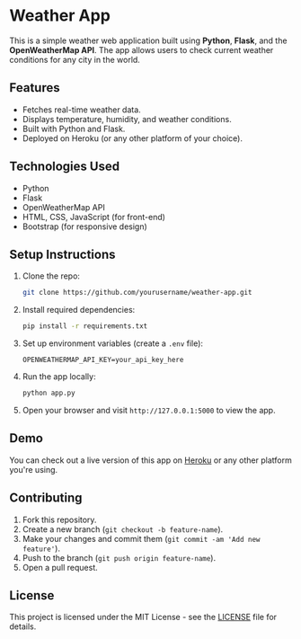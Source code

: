 # Weather App

This is a simple weather web application built using **Python**, **Flask**, and the **OpenWeatherMap API**. The app allows users to check current weather conditions for any city in the world.

## Features

- Fetches real-time weather data.
- Displays temperature, humidity, and weather conditions.
- Built with Python and Flask.
- Deployed on Heroku (or any other platform of your choice).

## Technologies Used

- Python
- Flask
- OpenWeatherMap API
- HTML, CSS, JavaScript (for front-end)
- Bootstrap (for responsive design)

## Setup Instructions

1. Clone the repo:
    ```bash
    git clone https://github.com/yourusername/weather-app.git
    ```

2. Install required dependencies:
    ```bash
    pip install -r requirements.txt
    ```

3. Set up environment variables (create a `.env` file):
    ```text
    OPENWEATHERMAP_API_KEY=your_api_key_here
    ```

4. Run the app locally:
    ```bash
    python app.py
    ```

5. Open your browser and visit `http://127.0.0.1:5000` to view the app.

## Demo

You can check out a live version of this app on [Heroku](https://your-app-name.herokuapp.com/) or any other platform you're using.

## Contributing

1. Fork this repository.
2. Create a new branch (`git checkout -b feature-name`).
3. Make your changes and commit them (`git commit -am 'Add new feature'`).
4. Push to the branch (`git push origin feature-name`).
5. Open a pull request.

## License

This project is licensed under the MIT License - see the [LICENSE](LICENSE) file for details.

